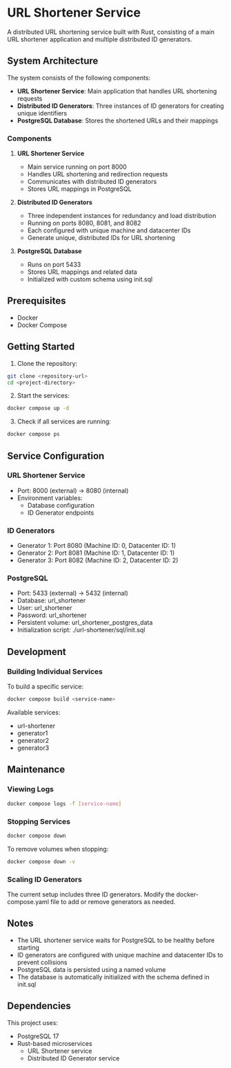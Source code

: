 # URL Shortener Service

A distributed URL shortening service built with Rust, consisting of a main URL shortener application and multiple
distributed ID generators.

## System Architecture

The system consists of the following components:

- **URL Shortener Service**: Main application that handles URL shortening requests
- **Distributed ID Generators**: Three instances of ID generators for creating unique identifiers
- **PostgreSQL Database**: Stores the shortened URLs and their mappings

### Components

1. **URL Shortener Service**
    - Main service running on port 8000
    - Handles URL shortening and redirection requests
    - Communicates with distributed ID generators
    - Stores URL mappings in PostgreSQL

2. **Distributed ID Generators**
    - Three independent instances for redundancy and load distribution
    - Running on ports 8080, 8081, and 8082
    - Each configured with unique machine and datacenter IDs
    - Generate unique, distributed IDs for URL shortening

3. **PostgreSQL Database**
    - Runs on port 5433
    - Stores URL mappings and related data
    - Initialized with custom schema using init.sql

## Prerequisites

- Docker
- Docker Compose

## Getting Started

1. Clone the repository:

```bash
git clone <repository-url>
cd <project-directory>
```

2. Start the services:

```bash
docker compose up -d
```

3. Check if all services are running:

```bash
docker compose ps
```

## Service Configuration

### URL Shortener Service

- Port: 8000 (external) -> 8080 (internal)
- Environment variables:
    - Database configuration
    - ID Generator endpoints

### ID Generators

- Generator 1: Port 8080 (Machine ID: 0, Datacenter ID: 1)
- Generator 2: Port 8081 (Machine ID: 1, Datacenter ID: 1)
- Generator 3: Port 8082 (Machine ID: 2, Datacenter ID: 2)

### PostgreSQL

- Port: 5433 (external) -> 5432 (internal)
- Database: url_shortener
- User: url_shortener
- Password: url_shortener
- Persistent volume: url_shortener_postgres_data
- Initialization script: ./url-shortener/sql/init.sql

## Development

### Building Individual Services

To build a specific service:

```bash
docker compose build <service-name>
```

Available services:

- url-shortener
- generator1
- generator2
- generator3

## Maintenance

### Viewing Logs

```bash
docker compose logs -f [service-name]
```

### Stopping Services

```bash
docker compose down
```

To remove volumes when stopping:

```bash
docker compose down -v
```

### Scaling ID Generators

The current setup includes three ID generators. Modify the docker-compose.yaml file to add or remove generators as
needed.

## Notes

- The URL shortener service waits for PostgreSQL to be healthy before starting
- ID generators are configured with unique machine and datacenter IDs to prevent collisions
- PostgreSQL data is persisted using a named volume
- The database is automatically initialized with the schema defined in init.sql

## Dependencies

This project uses:

- PostgreSQL 17
- Rust-based microservices
    - URL Shortener service
    - Distributed ID Generator service